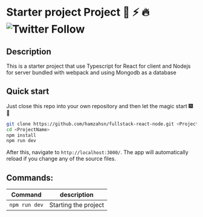 # Starter project Project :rocket: :zap: :fire: ![Twitter Follow](https://img.shields.io/twitter/follow/hamzahsn?color=aqua&style=for-the-badge)

## Description

This is a starter project that use Typescript for React for client and Nodejs for server bundled with webpack and using Mongodb as a database

## Quick start

Just close this repo into your own repository and then let the magic start :fireworks: :tada:

```bash
git clone https://github.com/hamzahsn/fullstack-react-node.git <ProjectName>
cd <ProjectName>
npm install
npm run dev
```

After this, navigate to `http://localhost:3000/`. The app will automatically reload if you change any of the source files.

## Commands:

| Command       |     description      |
| ------------- | :------------------: |
| `npm run dev` | Starting the project |
